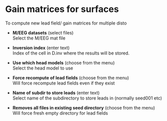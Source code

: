 # Gain matrices for surfaces  
To compute new lead field/ gain matrices for multiple disto

* **M/EEG datasets** (select files)  
Select the M/EEG mat file

* **Inversion index** (enter text)  
Index of the cell in D.inv where the results will be stored.

* **Use which head models** (choose from the menu)  
Select the head model to use

* **Force recompute of lead fields** (choose from the menu)  
Will force recompute lead fields even if they exist

* **Name of subdir to store leads** (enter text)  
Select name of the subdirectory to store leads in (normally seed001 etc)

* **Removes all files in existing seed directory** (choose from the menu)  
Will force fresh empty directory for lead fields
